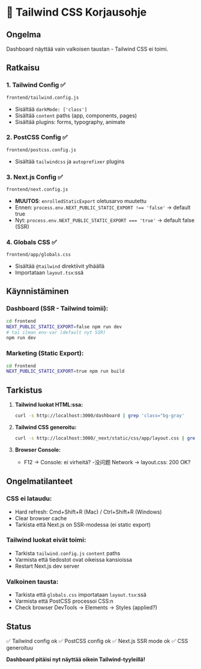 # 🎨 Tailwind CSS Korjausohje

## Ongelma
Dashboard näyttää vain valkoisen taustan - Tailwind CSS ei toimi.

## Ratkaisu

### 1. **Tailwind Config** ✅
```bash
frontend/tailwind.config.js
```
- Sisältää `darkMode: ['class']`
- Sisältää `content` paths (app, components, pages)
- Sisältää plugins: forms, typography, animate

### 2. **PostCSS Config** ✅
```bash
frontend/postcss.config.js
```
- Sisältää `tailwindcss` ja `autoprefixer` plugins

### 3. **Next.js Config** ✅
```bash
frontend/next.config.js
```
- **MUUTOS**: `enrolledStaticExport` oletusarvo muutettu
- Ennen: `process.env.NEXT_PUBLIC_STATIC_EXPORT !== 'false'` → default true
- Nyt: `process.env.NEXT_PUBLIC_STATIC_EXPORT === 'true'` → default false (SSR)

### 4. **Globals CSS** ✅
```bash
frontend/app/globals.css
```
- Sisältää `@tailwind` direktiivit ylhäällä
- Importataan `layout.tsx`:ssä

## Käynnistäminen

### Dashboard (SSR - Tailwind toimii):
```bash
cd frontend
NEXT_PUBLIC_STATIC_EXPORT=false npm run dev
# tai ilman env-var (default nyt SSR)
npm run dev
```

### Marketing (Static Export):
```bash
cd frontend
NEXT_PUBLIC_STATIC_EXPORT=true npm run build
```

## Tarkistus

1. **Tailwind luokat HTML:ssa:**
   ```bash
   curl -s http://localhost:3000/dashboard | grep 'class="bg-gray'
   ```

2. **Tailwind CSS generoitu:**
   ```bash
   curl -s http://localhost:3000/_next/static/css/app/layout.css | grep '\.bg-gray'
   ```

3. **Browser Console:**
   - F12 → Console: ei virheitä?
   -没问题 Network → layout.css: 200 OK?

## Ongelmatilanteet

### CSS ei lataudu:
- Hard refresh: Cmd+Shift+R (Mac) / Ctrl+Shift+R (Windows)
- Clear browser cache
- Tarkista että Next.js on SSR-modessa (ei static export)

### Tailwind luokat eivät toimi:
- Tarkista `tailwind.config.js` `content` paths
- Varmista että tiedostot ovat oikeissa kansioissa
- Restart Next.js dev server

### Valkoinen tausta:
- Tarkista että `globals.css` importataan `layout.tsx`:ssä
- Varmista että PostCSS processoi CSS:n
- Check browser DevTools → Elements → Styles (applied?)

## Status

✅ Tailwind config ok
✅ PostCSS config ok
✅ Next.js SSR mode ok
✅ CSS generoituu

**Dashboard pitäisi nyt näyttää oikein Tailwind-tyyleillä!**
